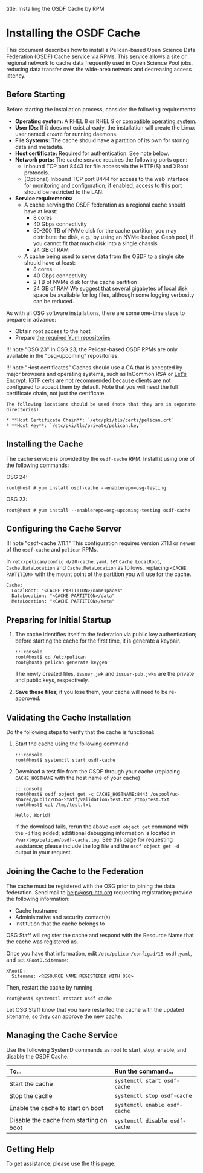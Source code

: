 title: Installing the OSDF Cache by RPM

Installing the OSDF Cache
=========================

This document describes how to install a Pelican-based Open Science Data Federation (OSDF) Cache service via RPMs.
This service allows a site or regional network to cache data frequently used in Open Science Pool jobs,
reducing data transfer over the wide-area network and decreasing access latency.


Before Starting
---------------

Before starting the installation process, consider the following requirements:

* __Operating system:__ A RHEL 8 or RHEL 9 or [compatible operating system](../../release/supported_platforms.md).
* __User IDs:__ If it does not exist already, the installation will create the Linux user named `xrootd` for running daemons.
* __File Systems:__ The cache should have a partition of its own for storing data and metadata.
* __Host certificate:__ Required for authentication.  See note below.
* __Network ports:__ The cache service requires the following ports open:
  * Inbound TCP port 8443 for file access via the HTTP(S) and XRoot protocols.
  * (Optional) Inbound TCP port 8444 for access to the web interface for monitoring and configuration;
    if enabled, access to this port should be restricted to the LAN.
* __Service requirements:__
    * A cache serving the OSDF federation as a regional cache should have at least:
        * 8 cores
        * 40 Gbps connectivity
        * 50-200 TB of NVMe disk for the cache partition; you may distribute the disk, e.g., by using an NVMe-backed Ceph pool,
            if you cannot fit that much disk into a single chassis
        * 24 GB of RAM
    * A cache being used to serve data from the OSDF to a single site should have at least:
        * 8 cores
        * 40 Gbps connectivity
        * 2 TB of NVMe disk for the cache partition
        * 24 GB of RAM
  We suggest that several gigabytes of local disk space be available for log files,
  although some logging verbosity can be reduced.

As with all OSG software installations, there are some one-time steps to prepare in advance:

* Obtain root access to the host
* Prepare [the required Yum repositories](../../common/yum.md)


!!! note "OSG 23"
    In OSG 23, the Pelican-based OSDF RPMs are only available in the "osg-upcoming" repositories.

!!! note "Host certificates"
    Caches should use a CA that is accepted by major browsers and operating systems,
    such as InCommon RSA or [Let's Encrypt](../../security/host-certs/lets-encrypt).
    IGTF certs are not recommended because clients are not configured to accept them by default.
    Note that you will need the full certificate chain, not just the certificate.

    The following locations should be used (note that they are in separate directories):
    
    * **Host Certificate Chain**: `/etc/pki/tls/certs/pelican.crt`
    * **Host Key**: `/etc/pki/tls/private/pelican.key`


Installing the Cache
--------------------

The cache service is provided by the `osdf-cache` RPM.
Install it using one of the following commands:


OSG 24:
```console
root@host # yum install osdf-cache --enablerepo=osg-testing
```

OSG 23:
```console
root@host # yum install --enablerepo=osg-upcoming-testing osdf-cache
```


Configuring the Cache Server
----------------------------

!!! note "osdf-cache 7.11.1"
    This configuration requires version 7.11.1 or newer of the `osdf-cache`
    and `pelican` RPMs.
    
In `/etc/pelican/config.d/20-cache.yaml`, set `Cache.LocalRoot`, `Cache.DataLocation` and `Cache.MetaLocation` as follows,
replacing `<CACHE PARTITION>` with the mount point of the partition you will use for the cache.
```
Cache:
  LocalRoot: "<CACHE PARTITION>/namespaces"
  DataLocation: "<CACHE PARTITION>/data"
  MetaLocation: "<CACHE PARTITION>/meta"
```


Preparing for Initial Startup
-----------------------------

1.  The cache identifies itself to the federation via public key authentication;
before starting the cache for the first time, it is generate a keypair.

        :::console
        root@host$ cd /etc/pelican
        root@host$ pelican generate keygen


    The newly created files, `issuer.jwk` and `issuer-pub.jwks` are the private and public keys, respectively.

1.  **Save these files**; if you lose them, your cache will need to be re-approved.


Validating the Cache Installation
---------------------------------

Do the following steps to verify that the cache is functional:

1.  Start the cache using the following command:

        :::console
        root@host$ systemctl start osdf-cache

1.  Download a test file from the OSDF through your cache (replacing `CACHE_HOSTNAME` with the host name of your cache)

        :::console
        root@host$ osdf object get -c CACHE_HOSTNAME:8443 /ospool/uc-shared/public/OSG-Staff/validation/test.txt /tmp/test.txt
        root@host$ cat /tmp/test.txt

        Hello, World!

    If the download fails, rerun the above `osdf object get` command with the `-d` flag added;
    additional debugging information is located in `/var/log/pelican/osdf-cache.log`.
    See [this page](../../common/help.md) for requesting assistance; please include the log file
    and the `osdf object get -d` output in your request.


Joining the Cache to the Federation
-----------------------------------

The cache must be registered with the OSG prior to joining the data federation.
Send mail to <help@osg-htc.org> requesting registration; provide the following information:

*   Cache hostname
*   Administrative and security contact(s)
*   Institution that the cache belongs to

OSG Staff will register the cache and respond with the Resource Name that the cache was registered as.

Once you have that information, edit `/etc/pelican/config.d/15-osdf.yaml`, and set `XRootD.Sitename`:
```
XRootD:
  Sitename: <RESOURCE NAME REGISTERED WITH OSG>
```

Then, restart the cache by running

```console
root@host$ systemctl restart osdf-cache
```

Let OSG Staff know that you have restarted the cache with the updated sitename,
so they can approve the new cache.


Managing the Cache Service
---------------------------
Use the following SystemD commands as root to start, stop, enable, and disable the OSDF Cache.

| To...                                    | Run the command...                 |
| :--------------------------------------- | :--------------------------------- |
| Start the cache                          | `systemctl start osdf-cache`       |
| Stop the cache                           | `systemctl stop osdf-cache`        |
| Enable the cache to start on boot        | `systemctl enable osdf-cache`      |
| Disable the cache from starting on boot  | `systemctl disable osdf-cache`     |


Getting Help
------------
To get assistance, please use the [this page](../../common/help.md).
